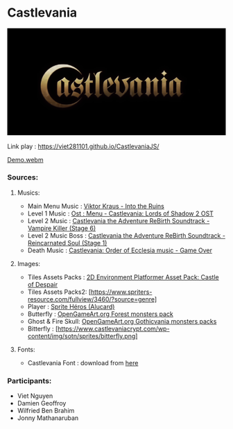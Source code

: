 
# Castlevania

![alt text](assets/Castlevania.png)

Link play : https://viet281101.github.io/CastlevaniaJS/




[Demo.webm](https://github.com/Viet281101/CastlevaniaJS/assets/77735678/9c2a3aca-b8e1-4be8-a5fc-899a3d24f653)



### Sources:
1) Musics:
   - Main Menu Music : [Viktor Kraus - Into the Ruins](https://opengameart.org/content/into-the-ruins)
   - Level 1 Music : [Ost : Menu - Castlevania: Lords of Shadow 2 OST](https://www.youtube.com/watch?v=lLP6b6mOolw&ab_channel=e105beta)
   - Level 2 Music : [Castlevania the Adventure ReBirth Soundtrack - Vampire Killer (Stage 6)](https://www.youtube.com/watch?v=MqlonUJTNtU&list=PLB1mBUgyWbK3SSmd7_ELjPat6xQXeXqDH&index=59&ab_channel=JamesAlbert)
   - Level 2 Music Boss : [Castlevania the Adventure ReBirth Soundtrack - Reincarnated Soul (Stage 1)](https://www.youtube.com/watch?v=ZV_HESv4mfs&list=PLB1mBUgyWbK3SSmd7_ELjPat6xQXeXqDH&index=55&ab_channel=JamesAlbert )
   - Death Music : [Castlevania: Order of Ecclesia music - Game Over](https://www.youtube.com/watch?v=6Q_gXqCY_nM&ab_channel=Bramblekit)

2) Images:
   - Tiles Assets Packs : [2D Environment Platformer Asset Pack: Castle of Despair](https://brullov.itch.io/2d-platformer-asset-pack-castle-of-despair)
   - Tiles Assets Packs2: [https://www.spriters-resource.com/fullview/3460/?source=genre]
   - Player : [Sprite Héros (Alucard)](https://www.castlevaniacrypt.com/wp-content/img/sotn/sprites/alucard.png)
   - Butterfly : [OpenGameArt.org Forest monsters pack](https://opengameart.org/content/forest-monsters)
   - Ghost & Fire Skull: [OpenGameArt.org Gothicvania monsters packs](https://opengameart.org/content/gothicvania-patreons-collection)
   - Bitterfly : [https://www.castlevaniacrypt.com/wp-content/img/sotn/sprites/bitterfly.png]

3) Fonts:
   - Castlevania Font : download from [here](https://hyperpix.net/fonts/castlevania-font/)
     


### Participants:
- Viet Nguyen 
- Damien Geoffroy
- Wilfried Ben Brahim
- Jonny Mathanaruban
